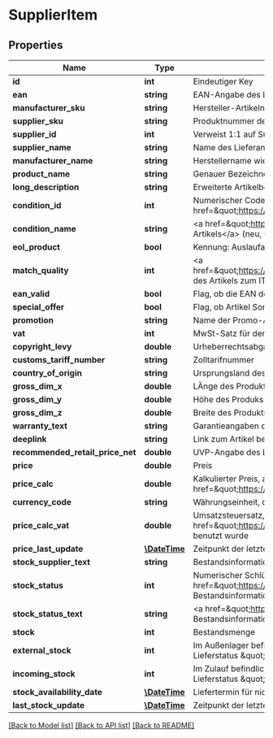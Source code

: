 # SupplierItem

## Properties
Name | Type | Description | Notes
------------ | ------------- | ------------- | -------------
**id** | **int** | Eindeutiger Key | 
**ean** | **string** | EAN-Angabe des Lieferanten | [optional] 
**manufacturer_sku** | **string** | Hersteller-Artikelnummer-Angabe des Lieferanten (muss nicht mit ITscope übereinstimmen) | [optional] 
**supplier_sku** | **string** | Produktnummer des Lieferanten | [optional] 
**supplier_id** | **int** | Verweist 1:1 auf Supplier.id | 
**supplier_name** | **string** | Name des Lieferanten | [optional] 
**manufacturer_name** | **string** | Herstellername wie beim Lieferant angegeben | [optional] 
**product_name** | **string** | Genauer Bezeichner des Artikels, wie vom Lieferanten übermittelt | [optional] 
**long_description** | **string** | Erweiterte Artikelbeschreibung des Lieferanten | [optional] 
**condition_id** | **int** | Numerischer Code des &lt;a href&#x3D;\&quot;https://support.itscope.com/hc/de/articles/207167615\&quot;&gt;Zustand des Artikels&lt;/a&gt; | 
**condition_name** | **string** | &lt;a href&#x3D;\&quot;https://support.itscope.com/hc/de/articles/207167615\&quot;&gt;Zustand des Artikels&lt;/a&gt; (neu, gebraucht, B-Ware, Refurbished, usw.) | 
**eol_product** | **bool** | Kennung: Auslaufartikel | 
**match_quality** | **int** | &lt;a href&#x3D;\&quot;https://support.itscope.com/hc/de/articles/206175301\&quot;&gt;Zuordnungsqualität&lt;/a&gt; des Artikels zum ITscope-Produktkatalog | 
**ean_valid** | **bool** | Flag, ob die EAN des Lieferanten valide nach den EAN-Kriterien ist | 
**special_offer** | **bool** | Flag, ob Artikel Sonderangebot ist | 
**promotion** | **string** | Name der Promo-Aktion des Lieferanten | [optional] 
**vat** | **int** | MwSt-Satz für den Artikel | [optional] 
**copyright_levy** | **double** | Urheberrechtsabgabe | [optional] 
**customs_tariff_number** | **string** | Zolltarifnummer | [optional] 
**country_of_origin** | **string** | Ursprungsland des Artikels | [optional] 
**gross_dim_x** | **double** | LÄnge des Produkts inklusive Maßeinheit | [optional] 
**gross_dim_y** | **double** | Höhe des Produks inklusive Maßeinheit | [optional] 
**gross_dim_z** | **double** | Breite des Produkts inklusive Maßeinheit | [optional] 
**warranty_text** | **string** | Garantieangaben des Lieferanten | [optional] 
**deeplink** | **string** | Link zum Artikel beim Lieferanten | [optional] 
**recommended_retail_price_net** | **double** | UVP-Angabe des Lieferanten | [optional] 
**price** | **double** | Preis | [optional] 
**price_calc** | **double** | Kalkulierter Preis, auf Grundlage der individuellen &lt;a href&#x3D;\&quot;https://support.itscope.com/hc/de/sections/201887801\&quot;&gt;Preiskalkulation&lt;/a&gt; | [optional] 
**currency_code** | **string** | Währungseinheit, die für diese Preisinformation gilt | [optional] 
**price_calc_vat** | **double** | Umsatzsteuersatz, der zur Berechnung des &lt;a href&#x3D;\&quot;https://support.itscope.com/hc/de/articles/206156619\&quot;&gt;kalkulierten Preises&lt;/a&gt; benutzt wurde | [optional] 
**price_last_update** | [**\DateTime**](\DateTime.md) | Zeitpunkt der letzten Aktualisierungs der Preisinformation | [optional] 
**stock_supplier_text** | **string** | Bestandsinformation zur Bezugsquelle, wie vom Lieferanten übermittelt | [optional] 
**stock_status** | **int** | Numerischer Schlüssel des &lt;a href&#x3D;\&quot;https://support.itscope.com/hc/de/articles/207168445\&quot;&gt;Lieferstatus dieser Bestandsinformation&lt;/a&gt; | [optional] 
**stock_status_text** | **string** | &lt;a href&#x3D;\&quot;https://support.itscope.com/hc/de/articles/207168445\&quot;&gt;Lieferstatus dieser Bestandsinformation&lt;/a&gt;, z.B. \&quot;auf Lager\&quot; oder \&quot;im Außenlager\&quot; | [optional] 
**stock** | **int** | Bestandsmenge | [optional] 
**external_stock** | **int** | Im Außenlager befindliche Bestandsmenge (Zusatzinformation einiger Lieferanten in Strukturen des Lieferstatus \&quot;auf Lager\&quot;) | [optional] 
**incoming_stock** | **int** | Im Zulauf befindliche Bestandsmenge  (Zusatzinformation einiger Lieferanten in Strukturen des Lieferstatus \&quot;auf Lager\&quot;) | [optional] 
**stock_availability_date** | [**\DateTime**](\DateTime.md) | Liefertermin für nicht auf Lager befindliche Ware | [optional] 
**last_stock_update** | [**\DateTime**](\DateTime.md) | Zeitpunkt der letzten Aktualisierung der Bestandsinformation | [optional] 

[[Back to Model list]](../README.md#documentation-for-models) [[Back to API list]](../README.md#documentation-for-api-endpoints) [[Back to README]](../README.md)


